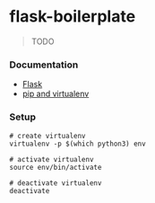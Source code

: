 # flask-boilerplate

> TODO

### Documentation

* [Flask](http://flask.pocoo.org)
* [pip and virtualenv](doc/python.md)

### Setup

```
# create virtualenv
virtualenv -p $(which python3) env

# activate virtualenv
source env/bin/activate

# deactivate virtualenv
deactivate
```
